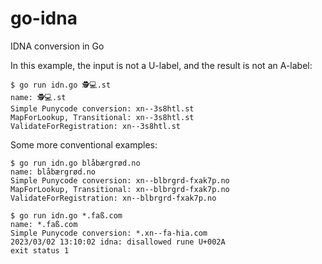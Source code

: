 # go-idna
IDNA conversion in Go

In this example, the input is not a U-label, and the result is not an A-label:

```
$ go run idn.go 🕵💻.st
name: 🕵💻.st
Simple Punycode conversion: xn--3s8htl.st
MapForLookup, Transitional: xn--3s8htl.st
ValidateForRegistration: xn--3s8htl.st
```

Some more conventional examples:

```
$ go run idn.go blåbærgrød.no
name: blåbærgrød.no
Simple Punycode conversion: xn--blbrgrd-fxak7p.no
MapForLookup, Transitional: xn--blbrgrd-fxak7p.no
ValidateForRegistration: xn--blbrgrd-fxak7p.no

$ go run idn.go *.faß.com
name: *.faß.com
Simple Punycode conversion: *.xn--fa-hia.com
2023/03/02 13:10:02 idna: disallowed rune U+002A
exit status 1
```
